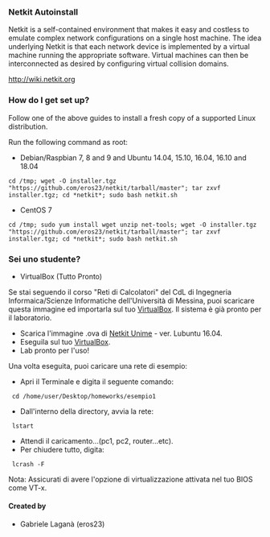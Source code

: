 ### Netkit Autoinstall ###

Netkit is a self-contained environment that makes it easy and costless to
emulate complex network configurations on a single host machine. The idea
underlying Netkit is that each network device is implemented by a virtual
machine running the appropriate software. Virtual machines can then be
interconnected as desired by configuring virtual collision domains.

http://wiki.netkit.org

### How do I get set up? ###

Follow one of the above guides to install a fresh copy of a supported Linux distribution.

Run the following command as root:

* Debian/Raspbian 7, 8 and 9 and Ubuntu 14.04, 15.10, 16.04, 16.10 and 18.04

```shell
cd /tmp; wget -O installer.tgz "https://github.com/eros23/netkit/tarball/master"; tar zxvf installer.tgz; cd *netkit*; sudo bash netkit.sh
```
* CentOS 7

```shell
cd /tmp; sudo yum install wget unzip net-tools; wget -O installer.tgz "https://github.com/eros23/netkit/tarball/master"; tar zxvf installer.tgz; cd *netkit*; sudo bash netkit.sh
```

### Sei uno studente? ###

* VirtualBox (Tutto Pronto)

Se stai seguendo il corso "Reti di Calcolatori" del CdL di Ingegneria Informaica/Scienze Informatiche dell'Università di Messina, puoi scaricare questa immagine ed importarla sul tuo [VirtualBox](https://www.virtualbox.org/wiki/Downloads). Il sistema è già pronto per il laboratorio.

- Scarica l'immagine .ova di [Netkit Unime](https://drive.google.com/file/d/1soEuZOILM2i1d0DQ-D6g_lupdaoYo9SA/view?usp=sharing) - ver. Lubuntu 16.04.
- Eseguila sul tuo [VirtualBox](https://www.virtualbox.org/wiki/Downloads).
- Lab pronto per l'uso!

Una volta eseguita, puoi caricare una rete di esempio:
- Apri il Terminale e digita il seguente comando:
```shell
 cd /home/user/Desktop/homeworks/esempio1
```
- Dall'interno della directory, avvia la rete:
```shell
 lstart
```
- Attendi il caricamento...(pc1, pc2, router...etc).
- Per chiudere tutto, digita:
```shell
 lcrash -F
```

Nota: Assicurati di avere l'opzione di virtualizzazione attivata nel tuo BIOS come VT-x.

#### Created by

   * Gabriele Laganà (eros23)
